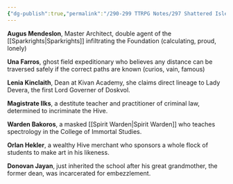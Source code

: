 ```yaml
---
{"dg-publish":true,"permalink":"/290-299 TTRPG Notes/297 Shattered Isles/11 NPCs/Kivan Academics/"}
---
```



**Augus Mendeslon**, Master Architect, double agent of the [[Sparkrights\|Sparkrights]] infiltrating the Foundation (calculating, proud, lonely)  

**Una Farros**, ghost field expeditionary who believes any distance can be traversed safely if the correct paths are known
(curios, vain, famous)  

**Lenia Kinclaith**, Dean at Kivan Academy, she claims direct lineage to Lady Devera, the first Lord Governer of Doskvol.  

**Magistrate Ilks**, a destitute teacher and practitioner of criminal law, determined to incriminate the Hive.  

**Warden Bakoros**, a masked [[Spirit Warden\|Spirit Warden]] who teaches spectrology in the College of Immortal Studies.  

**Orlan Hekler**, a wealthy Hive merchant who sponsors a whole flock of students to make art in his likeness.  

**Donovan Jayan**, just inherited the school after his great grandmother, the former dean, was incarcerated for embezzlement.